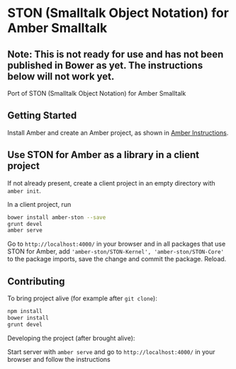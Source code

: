 # STON (Smalltalk Object Notation) for Amber Smalltalk

## Note: This is not ready for use and has not been published in Bower as yet. The instructions below will not work yet.

Port of STON (Smalltalk Object Notation) for Amber Smalltalk

## Getting Started

Install Amber and create an Amber project,
as shown in [Amber Instructions](https://github.com/amber-smalltalk/amber#prerequisites).

## Use STON for Amber as a library in a client project

If not already present, create a client project
in an empty directory with `amber init`.

In a client project, run

```sh
bower install amber-ston --save
grunt devel
amber serve
```

Go to `http://localhost:4000/` in your browser and
in all packages that use STON for Amber,
add `'amber-ston/STON-Kernel', 'amber-ston/STON-Core'` to the package imports,
save the change and commit the package. Reload.

## Contributing

To bring project alive (for example after `git clone`):

```sh
npm install
bower install
grunt devel
```

Developing the project (after brought alive):
 
Start server with `amber serve` and go to `http://localhost:4000/` in your browser and follow the instructions
